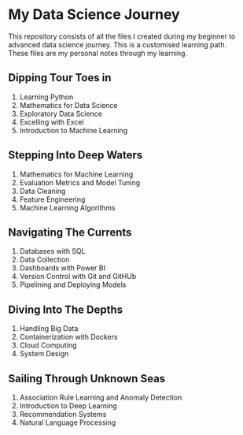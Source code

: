 # My Data Science Journey
This repository consists of all the files I created during my beginner to advanced data science journey. This is a customised learning path.  
These files are my personal notes through my learning.  

## Dipping Tour Toes in
1. Learning Python
2. Mathematics for Data Science
3. Exploratory Data Science
4. Excelling with Excel
5. Introduction to Machine Learning

## Stepping Into Deep Waters
1. Mathematics for Machine Learning
2. Evaluation Metrics and Model Tuning
3. Data Cleaning
4. Feature Engineering
5. Machine Learning Algorithms

## Navigating The Currents
1. Databases with SQL
2. Data Collection
3. Dashboards with Power BI
4. Version Control with Git and GitHUb
5. Pipelining and Deploying Models

## Diving Into The Depths
1. Handling Big Data
2. Containerization with Dockers
3. Cloud Computing
4. System Design

## Sailing Through Unknown Seas
1. Association Rule Learning and Anomaly Detection
2. Introduction to Deep Learning
3. Recommendation Systems
4. Natural Language Processing
